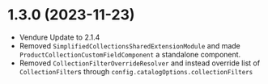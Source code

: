 # 1.3.0 (2023-11-23)
- Vendure Update to 2.1.4
- Removed `SimplifiedCollectionsSharedExtensionModule` and made `ProductCollectionCustomFieldComponent` a standalone component.
- Removed `CollectionFilterOverrideResolver` and instead override list of `CollectionFilter`s through `config.catalogOptions.collectionFilters`